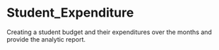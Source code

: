 # Student_Expenditure
Creating a student budget and their expenditures over the months and provide the analytic report.
